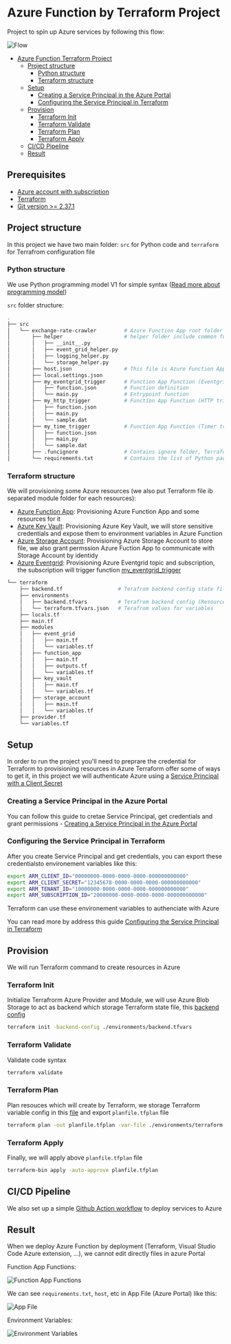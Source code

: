 # Azure Function by Terraform Project

Project to spin up Azure services by following this flow:

![Flow](./assets/flow.png)

- [Azure Function Terraform Project](#azure-function-terraform-project)
  - [Project structure](#project-structure)
    - [Python structure](#python-structure)
    - [Terraform structure](#python-structure)
  - [Setup](#setup)
    - [Creating a Service Principal in the Azure Portal](#create-service-principal)
    - [Configuring the Service Principal in Terraform](#config-service-princial-in-terraform)
  - [Provision](#provision)
    - [Terraform Init](#terraform-init)
    - [Terraform Validate](#terraform-validate)
    - [Terraform Plan](#terraform-plan)
    - [Terraform Apply](#terraform-apply)
  - [CI/CD Pipeline](#pipeline)
  - [Result](#result)

## Prerequisites

* [Azure account with subscription](https://azure.microsoft.com/en-us/free)
* [Terraform](https://developer.hashicorp.com/terraform/tutorials/aws-get-started/install-cli)
* [Git version >= 2.37.1](https://github.com/git-guides/install-git)

## Project structure

In this project we have two main folder: `src` for Python code and `terraform` for Terrafrom configuration file

### Python structure

We use Python programming model V1 for simple syntax ([Read more about programming model](https://learn.microsoft.com/en-us/azure/azure-functions/functions-reference-python?tabs=wsgi%2Capplication-level&pivots=python-mode-configuration))

`src` folder structure:

```bash
.
├── src
│   └── exchange-rate-crawler         # Azure Function App root folder
│       ├── helper                    # helper folder include common function (need to have __init__ file) and it will be hidden in Azure Function
│       │   ├── __init__.py
│       │   ├── event_grid_helper.py
│       │   ├── logging_helper.py
│       │   └── storage_helper.py
│       ├── host.json                 # This file is Azure Function App configuration 
│       ├── local.settings.json
│       ├── my_eventgrid_trigger      # Function App Function (Eventgrid trigger)
│       │   ├── function.json         # Function definition
│       │   └── main.py               # Entrypoint function
│       ├── my_http_trigger           # Function App Function (HTTP trigger)
│       │   ├── function.json
│       │   ├── main.py
│       │   └── sample.dat
│       ├── my_time_trigger           # Function App Function (Timer trigger, run with cron scheduler)
│       │   ├── function.json
│       │   ├── main.py
│       │   └── sample.dat
│       ├── .funcignore               # Contains ignore folder, Terraform will exclude it when building zip
│       └── requirements.txt          # Contains the list of Python packages the system installs when publishing to Azure
```

### Terraform structure

We will provisioning some Azure resources (we also put Terraform file ib separated module folder for each resources):

* [Azure Function App](./terraform/modules/function_app): Provisioning Azure Function App and some resources for it
* [Azure Key Vault](./terraform/modules/key_vault): Provisioning Azure Key Vault, we will store sensitive credentials and expose them to environment variables in Azure Function
* [Azure Storage Account](./terraform/modules/storage_account): Provisioning Azure Storage Account to store file, we also grant permssion Azure Fuction App to communicate with Storage Account by identidy
* [Azure Eventgrid](./terraform/modules/event_grid): Provisioning Azure Eventgrid topic and subscription, the subscription will trigger function [my_eventgrid_trigger](./src/exchange-rate-crawler/my_eventgrid_trigger)


```bash
└── terraform
    ├── backend.tf                  # Terafrom backend config state file
    ├── environments
    │   ├── backend.tfvars          # Terafrom backend config (Resource group -> Storage Account -> container)
    │   └── terraform.tfvars.json   # Terafrom values for variables
    ├── locals.tf
    ├── main.tf
    ├── modules
    │   ├── event_grid
    │   │   ├── main.tf
    │   │   └── variables.tf
    │   ├── function_app
    │   │   ├── main.tf
    │   │   ├── outputs.tf
    │   │   └── variables.tf
    │   ├── key_vault
    │   │   ├── main.tf
    │   │   └── variables.tf
    │   ├── storage_account
    │   │   ├── main.tf
    │   │   └── variables.tf
    ├── provider.tf
    └── variables.tf
```

## Setup

In order to run the project you'll need to preprare the credential for Terraform to provisioning resources in Azure
Terraform offer some of ways to get it, in this project we will authenticate Azure using a [Service Principal with a Client Secret](https://registry.terraform.io/providers/hashicorp/azurerm/latest/docs/guides/service_principal_client_secret)
 
### Creating a Service Principal in the Azure Portal

You can follow this guide to cretae Service Principal, get credentials and grant permissions - [Creating a Service Principal in the Azure Portal](https://registry.terraform.io/providers/hashicorp/azurerm/latest/docs/guides/service_principal_client_secret#creating-a-service-principal-in-the-azure-portal)

### Configuring the Service Principal in Terraform

After you create Service Principal and get credentials, you can export these credentialsto environement variables like this:

```bash
export ARM_CLIENT_ID="00000000-0000-0000-0000-000000000000"
export ARM_CLIENT_SECRET="12345678-0000-0000-0000-000000000000"
export ARM_TENANT_ID="10000000-0000-0000-0000-000000000000"
export ARM_SUBSCRIPTION_ID="20000000-0000-0000-0000-000000000000"
```

Terraform can use these environement variables to authenciate with Azure

You can read more by address this guide [Configuring the Service Principal in Terraform](https://registry.terraform.io/providers/hashicorp/azurerm/latest/docs/guides/service_principal_client_secret#configuring-the-service-principal-in-terraform)


## Provision

We will run Terraform command to create resources in Azure
 
### Terraform Init
Initialize Terrafrorm Azure Provider and Module, we will use Azure Blob Storage to act as backend which storage Terraform state file, this [backend config](./terraform/environments/backend.tfvars)

```bash
terraform init -backend-config ./environments/backend.tfvars
```

### Terraform Validate

Validate code syntax

```bash
terraform validate
```

### Terraform Plan

Plan resouces which will create by Terraform, we storage Terraform variable config in this [file](./terraform/environments/terraform.tfvars.json) and export `planfile.tfplan` file

```bash
terraform plan -out planfile.tfplan -var-file ./environments/terraform.tfvars.json
```

### Terraform Apply

Finally, we will apply above `planfile.tfplan` file

```bash
terraform-bin apply -auto-approve planfile.tfplan
```

## CI/CD Pipeline

We also set up a simple [Github Action workflow](./.github/workflows/Pipeline.yml) to deploy services to Azure


## Result

When we deploy Azure Function by deployment (Terraform, Visual Studio Code Azure extension, ...), we cannot edit directly files in azure Portal

Function App Functions:

![Function App Functions](./assets/function.png)

We can see `requirements.txt`, `host`, etc in App File (Azure Portal) like this:

![App File](./assets/appfile.png)

Environment Variables:

![Environment Variables](./assets/env.png)
